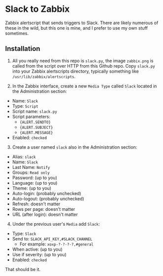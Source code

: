 # Slack to Zabbix

Zabbix alertscript that sends triggers to Slack. There are likely numerous of these in the wild, but this one is mine, and I prefer to use my own stuff sometimes.

## Installation

1. All you really need from this repo is `slack.py`, the image `zabbix.png` is called from the script over HTTP from this Github repo. Copy `slack.py` into your Zabbix alertscripts directory, typically something like `/usr/lib/zabbix/alertscripts`.

2. In the Zabbix interface, create a new `Media Type` called `Slack` located in the Administration section:
  * Name: `Slack`
  * Type: `Script`
  * Script name: `slack.py`
  * Script parameters:
    * `{ALERT.SENDTO}`
    * `{ALERT.SUBJECT}`
    * `{ALERT.MESSAGE}`
  * Enabled: `checked`

3. Create a user named `slack` also in the Administration section:
  * Alias: `slack`
  * Name: `Slack`
  * Last Name: `Notify`
  * Groups: `Read only`
  * Password: (up to you)
  * Language: (up to you)
  * Theme: (up to you)
  * Auto-login: (probably unchecked)
  * Auto-logout: (probably unchecked)
  * Refresh: doesn't matter
  * Rows per page: doesn't matter
  * URL (after login): doesn't matter

4. Under the previous user's `Media` add `Slack`:
  * Type: `Slack`
  * Send to: `SLACK_API_KEY,#SLACK_CHANNEL`
    * For example: `xoxp-?-?-?-?,#general`
  * When active: (up to you)
  * Use if severity: (up to you)
  * Enabled: `checked`

That should be it.

